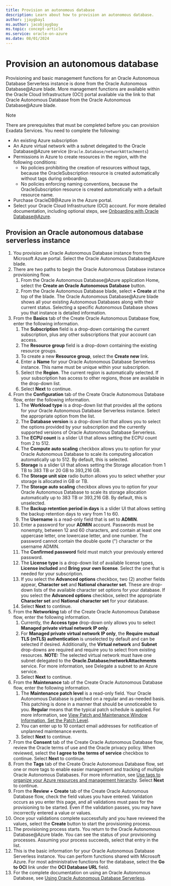 ```yaml
---
title: Provision an autonomous database
description: Learn about how to provision an autonomous database.
author: jjaygbay1
ms.author: jacobjaygbay
ms.topic: concept-article
ms.service: oracle-on-azure
ms.date: 08/01/2024
---
```

# Provision an autonomous database

Provisioning and basic management functions for an Oracle Autonomous Database Serverless instance is done from the Oracle Autonomous Database@Azure blade. More management functions are available within the Oracle Cloud Infrastructure (OCI) portal available via the link to that Oracle Autonomous Database from the Oracle Autonomous Database@Azure blade.

>[!NOTE] 
> There are prerequisites that must be completed before you can provision Exadata Services. You need to complete the following:

- An existing Azure subscription
- An Azure virtual network with a subnet delegated to the Oracle Database@Azure service (`Oracle.Database/networkAttachments`)
- Permissions in Azure to create resources in the region, with the following conditions:
   * No policies prohibiting the creation of resources without tags, because the OracleSubscription resource is created automatically without tags during onboarding.
   * No policies enforcing naming conventions, because the OracleSubscription resource is created automatically with a default resource name.
- Purchase OracleDB@Azure in the Azure portal.
- Select your Oracle Cloud Infrastructure (OCI) account.
For more detailed documentation, including optional steps, see [Onboarding with Oracle Database@Azure](https://docs.oracle.com/iaas/Content/database-at-azure/oaaonboard.htm).

## Provision an Oracle autonomous database serverless instance

1. You provision an Oracle Autonomous Database instance from the Microsoft Azure portal. Select the Oracle Autonomous Database@Azure blade.
1. There are two paths to begin the Oracle Autonomous Database instance provisioning flow.
   1. From the Oracle Autonomous Database@Azure application Home, select the **Create an Oracle Autonomous Database** button.
   1. From the Oracle Autonomous Database blade, select **+ Create** at the top of the blade. The Oracle Autonomous Database@Azure blade shows all your existing Autonomous Databases along with their current status. Selecting a specific Autonomous Database shows you that instance is detailed information.
1. From the **Basics** tab of the Create Oracle Autonomous Database flow, enter the following information.
   1. The **Subscription** field is a drop-down containing the current subscription, plus any other subscriptions that your account can access.
   1. The **Resource group** field is a drop-down containing the existing resource groups.
   1. To create a new **Resource group**, select the **Create new** link.
   1. Enter a **Name** for your Oracle Autonomous Database Serverless instance. This name must be unique within your subscription.
   1. Select the **Region**. The current region is automatically selected. If your subscription has access to other regions, those are available in the drop-down list.
   1. Select **Next** to continue.
1. From the **Configuration** tab of the Create Oracle Autonomous Database flow, enter the following information.
   1. The **Workload type** is a drop-down list that provides all the options for your Oracle Autonomous Database Serverless instance. Select the appropriate option from the list.
   1. The **Database version** is a drop-down list that allows you to select the options provided by your subscription and the currently supported versions of Oracle Autonomous Database Serverless.
   1. The **ECPU count** is a slider UI that allows setting the ECPU count from 2 to 512.
   1. The **Compute auto scaling** checkbox allows you to option for your Oracle Autonomous Database to scale its computing allocation automatically up to 512. By default, this is selected.
   1. **Storage** is a slider UI that allows setting the Storage allocation from 1 TB to 383 TB or 20 GB to 393,216 GB.
   1. The **Storage unit size** radio button allows you to select whether your storage is allocated in GB or TB.
   1. The **Storage auto scaling** checkbox allows you to option for your Oracle Autonomous Database to scale its storage allocation automatically up to 383 TB or 393,216 GB. By default, this is unselected.
   1. The **Backup retention period in days** is a slider UI that allows setting the backup retention days to vary from 1 to 60.
   1. The **Username** is a read-only field that is set to **ADMIN**.
   1. Enter a password for your **ADMIN** account. Passwords must be nonempty, between 12 and 60 characters, and contain at least one uppercase letter, one lowercase letter, and one number. The password cannot contain the double quote (") character or the username ADMIN.
   1. The **Confirmed password** field must match your previously entered password.
   1. The **License type** is a drop-down list of available license types, **License included** and **Bring your own license**. Select the one that is needed for your subscription.
   1. If you select the **Advanced options** checkbox, two (2) another fields appear, **Character set** and **National character set**. These are drop-down lists of the available character set options for your database. If you select the **Advanced options** checkbox, select the appropriate **Character set** and **National character set** for your database.
   1. Select **Next** to continue.
1. From the **Networking** tab of the Create Oracle Autonomous Database flow, enter the following information.
   1. Currently, the **Access type** drop-down only allows you to select **Managed private virtual network IP only**.
   1. For **Managed private virtual network IP only**, the **Require mutual TLS (mTLS) authentication** is unselected by default and can be selected if desired. Additionally, the **Virtual network** and **Subnet** drop-downs are required and require you to select from existing resources. **NOTE:** The selected virtual network must have one subnet delegated to the **Oracle.Database/networkAttachments** service. For more information, see Delegate a subnet to an Azure service.
   1. Select **Next** to continue.
1. From the **Maintenance** tab of the Create Oracle Autonomous Database flow, enter the following information.
   1. The **Maintenance patch level** is a read-only field. Your Oracle Autonomous Database is patched on a regular and as-needed basis. This patching is done in a manner that should be unnoticeable to you. **Regular** means that the typical patch schedule is applied. For more information, see [View Patch and Maintenance Window Information, Set the Patch Level](https://docs.oracle.com/iaas/autonomous-database-serverless/doc/maintenance-windows-patching.html).
   1. You can enter up to 10 contact email addresses for notification of unplanned maintenance events.
   1. Select **Next** to continue.
1. From the **Consent** tab of the Create Oracle Autonomous Database flow, review the Oracle terms of use and the Oracle privacy policy. When reviewed, select the **I agree to the terms of service** checkbox to continue. Select **Next** to continue.
1. From the **Tags** tab of the Create Oracle Autonomous Database flow, set one or more tags to enable easier management and tracking of multiple Oracle Autonomous Databases. For more information, see [Use tags to organize your Azure resources and management hierarchy](https://go.microsoft.com/fwlink/?linkid=873112). Select **Next** to continue.
1. From the **Review + Create** tab of the Create Oracle Autonomous Database flow, check the field values you have entered. Validation occurs as you enter this page, and all validations must pass for the provisioning to be started. Even if the validation passes, you may have incorrectly entered a value or values.
1. Once your validations complete successfully and you have reviewed the values, select the **Create** button to start the provisioning process.
1. The provisioning process starts. You return to the Oracle Autonomous Database@Azure blade. You can see the status of your provisioning processes. Assuming your process succeeds, select that entry in the list.
1. This is the basic information for your Oracle Autonomous Database Serverless instance. You can perform functions shared with Microsoft Azure. For most administrative functions for the database, select the **Go to OCI** link under the **OCI Database URL** field.
1. For the complete documentation on using an Oracle Autonomous Database, see [Using Oracle Autonomous Database Serverless](https://docs.oracle.com/en/cloud/paas/autonomous-database/serverless/adbsb/autonomous-intro-adb.html#GUID-8EAA5AE6-397D-4E9A-9BD0-3E37A0345E24).